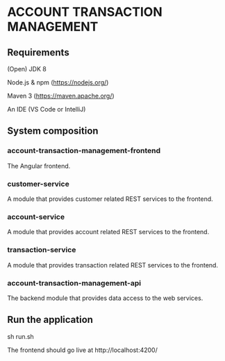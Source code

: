 # ACCOUNT TRANSACTION MANAGEMENT

## Requirements
(Open) JDK 8

Node.js & npm (https://nodejs.org/)

Maven 3 (https://maven.apache.org/)

An IDE (VS Code or IntelliJ)

## System composition
### account-transaction-management-frontend
The Angular frontend.

### customer-service
A module that provides customer related REST services to the frontend.

### account-service
A module that provides account related REST services to the frontend.

### transaction-service
A module that provides transaction related REST services to the frontend.

### account-transaction-management-api
The backend module that provides data access to the web services.

## Run the application

sh run.sh

The frontend should go live at http://localhost:4200/
